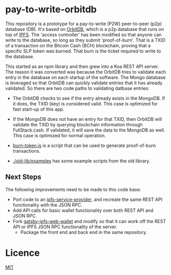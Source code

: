 # pay-to-write-orbitdb

This repository is a prototype for a pay-to-write (P2W) peer-to-peer (p2p) database (DB). It's based on [OrbitDB](https://github.com/orbitdb/orbit-db), which is a p2p database that runs on top of [IPFS](https://ipfs.io). The 'access controller' has been modified so that anyone can write to the database, so long as they submit 'proof-of-burn'. That is a TXID of a transaction on the Bitcoin Cash (BCH) blockchain, proving that a specific SLP token was burned. That burn is the ticket required to write to the database.

This started as an npm library and then grew into a Koa REST API server.
The reason it was converted was because the OrbitDB tries to validate each entry in the database on each startup of the software. The Mongo database is leveraged so that OrbitDB can quickly validate entries that it has already validated. So there are two code paths to validating datbase entries:

- The OrbitDB checks to see if the entry already exists in the MongoDB. If it does, the TXID (key) is considered valid. This case is optimized for fast start-up of this app.
- If the MongoDB does not have an entry for that TXID, then OrbitDB will validate the TXID by querying blockchain information through FullStack.cash. If validated, it will save the data to the MongoDB as well. This case is optimized for normal operation.

- [burn-token.js](./test/scripts) is a script that can be used to generate proof-of-burn transactions.
- [./old-lib/examples](./old-lib/examples) has some example scripts from the old library.

## Next Steps

The following improvements need to be made to this code base:

- Port code to an [ipfs-service-provider](https://github.com/Permissionless-Software-Foundation/ipfs-service-provider), and recreate the same REST API functionality with the JSON RPC.
- Add API calls for basic wallet functionality over both REST API and JSON RPC.
- Fork [gatsby-ipfs-web-wallet](https://github.com/Permissionless-Software-Foundation/gatsby-ipfs-web-wallet) and modify so that it can work off the REST API or IPFS JSON RPC functionality of the server.
  - Package the front end and back end in the same repository.

# Licence

[MIT](LICENSE.md)
